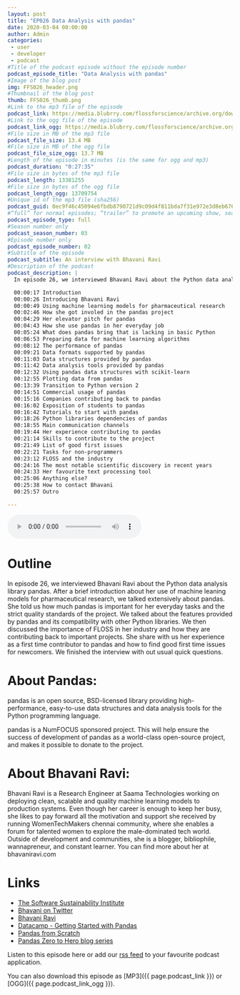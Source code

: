```yaml
---
layout: post
title: "EP026 Data Analysis with pandas"
date: 2020-03-04 00:00:00
author: Admin
categories: 
 - user
 - developer
 - podcast
#Title of the podcast episode without the episode number
podcast_episode_title: "Data Analysis with pandas"
#Image of the blog post
img: FFS026_header.png
#Thumbnail of the blog post
thumb: FFS026_thumb.png
#Link to the mp3 file of the episode
podcast_link: https://media.blubrry.com/flossforscience/archive.org/download/ffsep026pandas/FFS_EP026_pandas.mp3
#Link to the ogg file of the episode
podcast_link_ogg: https://media.blubrry.com/flossforscience/archive.org/download/ffsep026pandas/FFS_EP026_pandas.ogg
#File size in MB of the mp3 file
podcast_file_size: 13.4 MB
#File size in MB of the ogg file
podcast_file_size_ogg: 13.7 MB
#Length of the episode in minutes (is the same for ogg and mp3)
podcast_duration: "0:27:35"
#File size in bytes of the mp3 file
podcast_length: 13381255
#File size in bytes of the ogg file
podcast_length_ogg: 13709754
#Unique id of the mp3 file (sha256)
podcast_guid: 0ec9f46c45094e6fbdb8790721d9c09d4f811bda7f31e972e3d8eb6761168435
#“full” for normal episodes; “trailer” to promote an upcoming show, season, or episode; or “bonus” for extra content related to a show, season, or episode.
podcast_episode_type: full
#Season number only
podcast_season_number: 03
#Episode number only
podcast_episode_number: 02
#Subtitle of the episode 
podcast_subtitle: An interview with Bhavani Ravi
#Description of the podcast
podcast_description: |
  In episode 26, we interviewed Bhavani Ravi about the Python data analysis library pandas. After a brief introduction about her use of machine leaning models for pharmaceutical research, we talked extensively about pandas. She told us how much pandas is important for her everyday tasks and the strict quality standards of the project. We talked about the features provided by pandas and its compatibility with other Python libraries. We then discussed the importance of FLOSS in her industry and how they are contributing back to important projects. She share with us her experience as a first time contributor to pandas and how to find good first time issues for newcomers. We finished the interview with out usual quick questions.  

  00:00:17 Introduction
  00:00:26 Introducing Bhavani Ravi
  00:00:49 Using machine learning models for pharmaceutical research
  00:02:46 How she got involed in the pandas project
  00:04:29 Her elevator pitch for pandas
  00:04:43 How she use pandas in her everyday job
  00:05:24 What does pandas bring that is lacking in basic Python
  00:06:53 Preparing data for machine learning algorithms
  00:08:12 The performance of pandas
  00:09:21 Data formats supported by pandas
  00:11:03 Data structures provided by pandas
  00:11:42 Data analysis tools provided by pandas
  00:12:32 Using pandas data structures with scikit-learn
  00:12:55 Plotting data from pandas
  00:13:39 Transition to Python version 2
  00:14:51 Commercial usage of pandas
  00:15:16 Companies contributing back to pandas
  00:16:02 Exposition of students to pandas
  00:16:42 Tutorials to start with pandas
  00:18:26 Python libraries dependencies of pandas
  00:18:55 Main communication channels
  00:19:44 Her experience contributing to pandas
  00:21:14 Skills to contribute to the project
  00:21:49 List of good first issues
  00:22:21 Tasks for non-programmers
  00:23:12 FLOSS and the industry
  00:24:16 The most notable scientific discovery in recent years
  00:24:33 Her favourite text processing tool
  00:25:06 Anything else?
  00:25:38 How to contact Bhavani
  00:25:57 Outro

---
```


<audio controls>
  <source src="{{ page.podcast_link_ogg }}" type="audio/ogg">
  <source src="{{ page.podcast_link }}" type="audio/mpeg">
Your browser does not support the audio element.
</audio>

# Outline

In episode 26, we interviewed Bhavani Ravi about the Python data analysis library pandas. After a brief introduction about her use of machine leaning models for pharmaceutical research, we talked extensively about pandas. She told us how much pandas is important for her everyday tasks and the strict quality standards of the project. We talked about the features provided by pandas and its compatibility with other Python libraries. We then discussed the importance of FLOSS in her industry and how they are contributing back to important projects. She share with us her experience as a first time contributor to pandas and how to find good first time issues for newcomers. We finished the interview with out usual quick questions.

# About Pandas:

pandas is an open source, BSD-licensed library providing high-performance, easy-to-use data structures and data analysis tools for the Python programming language.

pandas is a NumFOCUS sponsored project. This will help ensure the success of development of pandas as a world-class open-source project, and makes it possible to donate to the project.

# About Bhavani Ravi:

Bhavani Ravi is a Research Engineer at  Saama Technologies working on deploying clean, scalable and quality machine learning models to production systems. Even though her career is enough to keep her busy, she likes to pay forward all the motivation and support she received by running WomenTechMakers chennai community, where she enables a forum for talented women to explore the male-dominated tech world. Outside of development and communities, she is a blogger, bibliophile, wannapreneur, and constant learner. You can find more about her at bhavaniravi.com

# Links

* [The Software Sustainability Institute](https://www.software.ac.uk)
* [Bhavani on Twitter](https://twitter.com/geeky_bhavani)
* [Bhavani Ravi](https://bhavaniravi.com)
* [Datacamp - Getting Started with Pandas](https://www.datacamp.com/community/tutorials/pandas-tutorial-dataframe-python)
* [Pandas from Scratch](https://www.analyticsvidhya.com/blog/2016/01/complete-tutorial-learn-data-science-python-scratch-2/)
* [Pandas Zero to Hero blog series](https://medium.com/series/python-pandas-101-55f5e47ac7c8)



Listen to this episode here or add our [rss feed](https://flossforscience.com/feed.xml) to your favourite podcast application. 

You can also download this episode as [MP3]({{ page.podcast_link }}) or [OGG]({{ page.podcast_link_ogg }}). 

